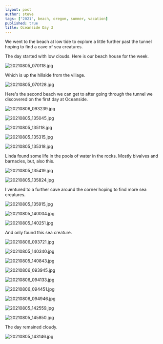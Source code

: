 ```yaml
---
layout: post
author: steve
tags: ["2021", beach, oregon, summer, vacation]
published: true
title: Oceanside Day 3
---
```

We went to the beach at low tide to explore a little further past the tunnel hoping to find a cave of sea creatures.  

The day started with low clouds.  Here is our beach house for the week.  

![20210805_070118.jpg]({{site.baseurl}}/assets/media/20210805_070118.jpg)

Which is up the hillside from the village.  

![20210805_070128.jpg]({{site.baseurl}}/assets/media/20210805_070128.jpg)

Here's the second beach we can get to after going through the tunnel we discovered on the first day at Oceanside.  

![20210806_093239.jpg]({{site.baseurl}}/assets/media/20210806_093239.jpg)

![20210805_135045.jpg]({{site.baseurl}}/assets/media/20210805_135045.jpg)

![20210805_135118.jpg]({{site.baseurl}}/assets/media/20210805_135118.jpg)

![20210805_135315.jpg]({{site.baseurl}}/assets/media/20210805_135315.jpg)

![20210805_135318.jpg]({{site.baseurl}}/assets/media/20210805_135318.jpg)

Linda found some life in the pools of water in the rocks.  Mostly bivalves and barnacles, but, also this.  

![20210805_135419.jpg]({{site.baseurl}}/assets/media/20210805_135419.jpg)

![20210805_135824.jpg]({{site.baseurl}}/assets/media/20210805_135824.jpg)

I ventured to a further cave around the corner hoping to find more sea creatures.  

![20210805_135915.jpg]({{site.baseurl}}/assets/media/20210805_135915.jpg)

![20210805_140004.jpg]({{site.baseurl}}/assets/media/20210805_140004.jpg)

![20210805_140251.jpg]({{site.baseurl}}/assets/media/20210805_140251.jpg)

And only found this sea creature.  

![20210806_093721.jpg]({{site.baseurl}}/assets/media/20210806_093721.jpg)

![20210805_140340.jpg]({{site.baseurl}}/assets/media/20210805_140340.jpg)

![20210805_140843.jpg]({{site.baseurl}}/assets/media/20210805_140843.jpg)

![20210806_093945.jpg]({{site.baseurl}}/assets/media/20210806_093945.jpg)

![20210806_094133.jpg]({{site.baseurl}}/assets/media/20210806_094133.jpg)

![20210806_094451.jpg]({{site.baseurl}}/assets/media/20210806_094451.jpg)

![20210806_094946.jpg]({{site.baseurl}}/assets/media/20210806_094546.jpg)

![20210805_142559.jpg]({{site.baseurl}}/assets/media/20210805_142559.jpg)

![20210805_145850.jpg]({{site.baseurl}}/assets/media/20210805_145850.jpg)

The day remained cloudy.  

![20210805_143146.jpg]({{site.baseurl}}/assets/media/20210805_143146.jpg)
